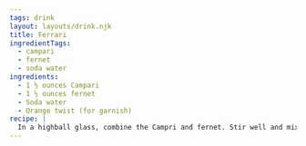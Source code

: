 ```yaml
---
tags: drink
layout: layouts/drink.njk
title: Ferrari
ingredientTags:
  - campari
  - fernet
  - soda water
ingredients:
  - 1 ½ ounces Campari
  - 1 ½ ounces fernet
  - Soda water
  - Orange twist (for garnish)
recipe: |
  In a highball glass, combine the Campri and fernet. Stir well and mix in soda water. Garnish with an orange twist.
---
```

